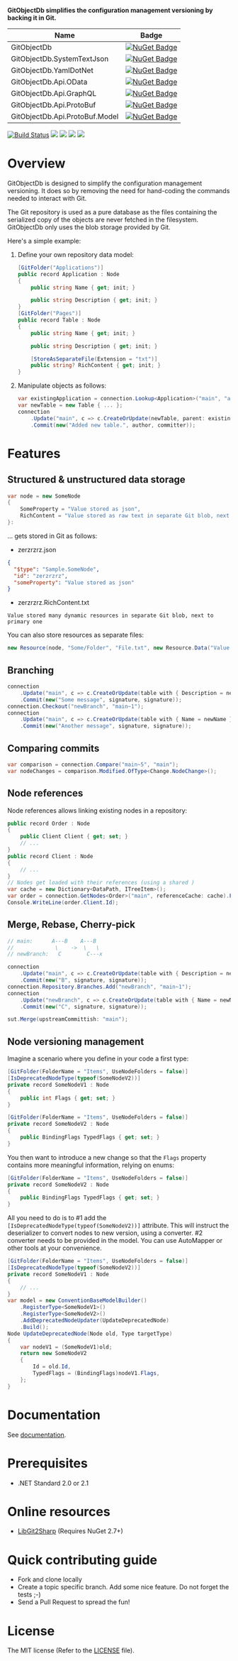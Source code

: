 **GitObjectDb simplifies the configuration management versioning by backing it in Git.**

| Name | Badge |
| --- | --- |
| GitObjectDb  | [![NuGet Badge](https://buildstats.info/nuget/GitObjectDb?includePreReleases=true)](https://www.nuget.org/packages/GitObjectDb/) |
| GitObjectDb.SystemTextJson | [![NuGet Badge](https://buildstats.info/nuget/GitObjectDb.SystemTextJson?includePreReleases=true)](https://www.nuget.org/packages/GitObjectDb.SystemTextJson/) |
| GitObjectDb.YamlDotNet | [![NuGet Badge](https://buildstats.info/nuget/GitObjectDb.YamlDotNet?includePreReleases=true)](https://www.nuget.org/packages/GitObjectDb.YamlDotNet/) |
| GitObjectDb.Api.OData | [![NuGet Badge](https://buildstats.info/nuget/GitObjectDb.Api.OData?includePreReleases=true)](https://www.nuget.org/packages/GitObjectDb.Api.OData/) |
| GitObjectDb.Api.GraphQL | [![NuGet Badge](https://buildstats.info/nuget/GitObjectDb.Api.GraphQL?includePreReleases=true)](https://www.nuget.org/packages/GitObjectDb.Api.GraphQL/) |
| GitObjectDb.Api.ProtoBuf | [![NuGet Badge](https://buildstats.info/nuget/GitObjectDb.Api.ProtoBuf?includePreReleases=true)](https://www.nuget.org/packages/GitObjectDb.Api.ProtoBuf/) |
| GitObjectDb.Api.ProtoBuf.Model | [![NuGet Badge](https://buildstats.info/nuget/GitObjectDb.Api.ProtoBuf.Model?includePreReleases=true)](https://www.nuget.org/packages/GitObjectDb.Api.ProtoBuf.Model/) |

[![Build Status](https://github.com/frblondin/GitObjectDb/actions/workflows/CI.yml/badge.svg)](https://github.com/frblondin/GitObjectDb/actions/workflows/Release.yml)
[![](https://sonarcloud.io/api/project_badges/measure?project=GitObjectDb&metric=alert_status)](https://sonarcloud.io/dashboard/index/GitObjectDb)
[![](https://sonarcloud.io/api/project_badges/measure?project=GitObjectDb&metric=bugs)](https://sonarcloud.io/project/issues?id=GitObjectDb&resolved=false&types=BUG)
[![](https://sonarcloud.io/api/project_badges/measure?project=GitObjectDb&metric=coverage)](https://sonarcloud.io/component_measures?id=GitObjectDb&metric=Coverage)
[![](https://sonarcloud.io/api/project_badges/measure?project=GitObjectDb&metric=code_smells)](https://sonarcloud.io/project/issues?id=GitObjectDb&resolved=false&types=CODE_SMELL)

# Overview

GitObjectDb is designed to simplify the configuration management versioning. It does so by removing the need for hand-coding the commands needed to interact with Git.

The Git repository is used as a pure database as the files containing the serialized copy of the objects are never fetched in the filesystem. GitObjectDb only uses the blob storage provided by Git.

Here's a simple example:
1. Define your own repository data model:
    ```csharp
    [GitFolder("Applications")]
    public record Application : Node
    {
        public string Name { get; init; }

        public string Description { get; init; }
    }
    [GitFolder("Pages")]
    public record Table : Node
    {
        public string Name { get; init; }

        public string Description { get; init; }

        [StoreAsSeparateFile(Extension = "txt")]
        public string? RichContent { get; init; }
    }
    ```
2. Manipulate objects as follows:
    ```csharp
	var existingApplication = connection.Lookup<Application>("main", "applications", new UniqueId(id));
	var newTable = new Table { ... };
	connection
	    .Update("main", c => c.CreateOrUpdate(newTable, parent: existingApplication))
		.Commit(new("Added new table.", author, committer));
    ```

# Features

## Structured & unstructured data storage

```csharp
var node = new SomeNode
{
    SomeProperty = "Value stored as json",
    RichContent = "Value stored as raw text in separate Git blob, next to primary one",
}:
```
... gets stored in Git as follows:
* zerzrzrz.json
```json
{
  "$type": "Sample.SomeNode",
  "id": "zerzrzrz",
  "someProperty": "Value stored as json"
}
```
* zerzrzrz.RichContent.txt
```text
Value stored many dynamic resources in separate Git blob, next to primary one
```
You can also store resources as separate files:
```csharp
new Resource(node, "Some/Folder", "File.txt", new Resource.Data("Value stored in a separate file in <node path>/Resources/Some/Folder/File.txt"));
```

## Branching

```csharp
connection
    .Update("main", c => c.CreateOrUpdate(table with { Description = newDescription }))
    .Commit(new("Some message", signature, signature));
connection.Checkout("newBranch", "main~1");
connection
    .Update("main", c => c.CreateOrUpdate(table with { Name = newName }))
    .Commit(new("Another message", signature, signature));
```

## Comparing commits

```csharp
var comparison = connection.Compare("main~5", "main");
var nodeChanges = comparison.Modified.OfType<Change.NodeChange>();
```

## Node references

Node references allows linking existing nodes in a repository:

```csharp
public record Order : Node
{
    public Client Client { get; set; }
    // ...
}
public record Client : Node
{
    // ...
}
// Nodes get loaded with their references (using a shared )
var cache = new Dictionary<DataPath, ITreeItem>();
var order = connection.GetNodes<Order>("main", referenceCache: cache).First();
Console.WriteLine(order.Client.Id);
```

## Merge, Rebase, Cherry-pick

```csharp
// main:      A---B    A---B
//             \    ->  \   \
// newBranch:   C        C---x

connection
    .Update("main", c => c.CreateOrUpdate(table with { Description = newDescription }))
    .Commit(new("B", signature, signature));
connection.Repository.Branches.Add("newBranch", "main~1");
connection
    .Update("newBranch", c => c.CreateOrUpdate(table with { Name = newName }))
    .Commit(new("C", signature, signature));

sut.Merge(upstreamCommittish: "main");
```

## Node versioning management

Imagine a scenario where you define in your code a first type:
```csharp
[GitFolder(FolderName = "Items", UseNodeFolders = false)]
[IsDeprecatedNodeType(typeof(SomeNodeV2))]
private record SomeNodeV1 : Node
{
    public int Flags { get; set; }
}

[GitFolder(FolderName = "Items", UseNodeFolders = false)]
private record SomeNodeV2 : Node
{
    public BindingFlags TypedFlags { get; set; }
}
```
You then want to introduce a new change so that the `Flags` property contains more meaningful information, relying on enums:
```csharp
[GitFolder(FolderName = "Items", UseNodeFolders = false)]
private record SomeNodeV2 : Node
{
    public BindingFlags TypedFlags { get; set; }
}
```
All you need to do is to #1 add the `[IsDeprecatedNodeType(typeof(SomeNodeV2))]` attribute. This will instruct the deserializer to convert nodes to new version, using a converter. #2 converter needs to be provided in the model. You can use AutoMapper or other tools at your convenience.
```csharp
[GitFolder(FolderName = "Items", UseNodeFolders = false)]
[IsDeprecatedNodeType(typeof(SomeNodeV2))]
private record SomeNodeV1 : Node
{
    // ...
}
var model = new ConventionBaseModelBuilder()
    .RegisterType<SomeNodeV1>()
    .RegisterType<SomeNodeV2>()
    .AddDeprecatedNodeUpdater(UpdateDeprecatedNode)
    .Build();
Node UpdateDeprecatedNode(Node old, Type targetType)
{
    var nodeV1 = (SomeNodeV1)old;
    return new SomeNodeV2
    {
        Id = old.Id,
        TypedFlags = (BindingFlags)nodeV1.Flags,
    };
}
```


# Documentation

See [documentation][Documentation].

 [Documentation]: https://gitobjectdb.readthedocs.io

# Prerequisites

 - .NET Standard 2.0 or 2.1

# Online resources

 - [LibGit2Sharp][LibGit2Sharp] (Requires NuGet 2.7+)

 [LibGit2Sharp]: https://github.com/libgit2/libgit2sharp

# Quick contributing guide

 - Fork and clone locally
 - Create a topic specific branch. Add some nice feature. Do not forget the tests ;-)
 - Send a Pull Request to spread the fun!

# License

The MIT license (Refer to the [LICENSE][license] file).

 [license]: https://github.com/frblondin/GitObjectDb/blob/master/LICENSE
